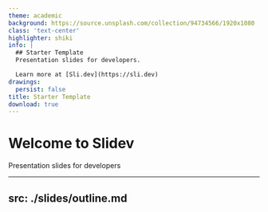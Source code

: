 ```yaml
---
theme: academic
background: https://source.unsplash.com/collection/94734566/1920x1080
class: 'text-center'
highlighter: shiki
info: |
  ## Starter Template
  Presentation slides for developers.

  Learn more at [Sli.dev](https://sli.dev)
drawings:
  persist: false
title: Starter Template
download: true
---
```


# Welcome to Slidev

Presentation slides for developers

---
src: ./slides/outline.md
---